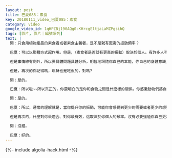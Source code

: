 ```yaml
---
layout: post
title: 巴夏085：素食
key: 20180111_video_巴夏085：素食
category: video
google_video_id: 1qHPZBj190AQg0-KHrcgEltjaLaMZPgsihQ
tags: [影片, 影片｜編號系列]
text: |
  問：只食用植物產品的素食者或者素食主義者，是不是就有更高的振動頻率？

  巴夏：可以以那種方式起作用。但是，（素食者是否就有更高的振動）取決於個人。有許多人不是嚴格的素食主義者或者素食者，同樣擁有很高的振動。這僅僅是取決於你要探究什麼，你怎麼樣探索，你怎麼樣與事物協調。對你們星球上的許多人，它是可能的，甚至大致來說是真的，即清淡飲食都會有益於更高頻率的能量。

  但是事情總有例外，所以要具體問題具體分析，明智地跟隨你自己的本能，你自己的身體意識，你的最高的興奮喜悅，什麼食物對你而言是自然恰當的。

  但是，再次的你記得嗎，耶穌也是吃魚的，對嗎?

  問：是的。

  巴夏：所以啦~~所以真正的，你要明白的是你和食物之間是什麼樣的關係。你感激動物們將自己作為禮物來支持你嗎？對此你有什麼樣的理解？這取決於你與食物之間的關係。許多土著部落一直以來都和他們吃的那些動物之間保持著很好的關係所以，他們吃動物肉並不會以任何形式降低他們的振動。你明白嗎?

  問：是的。

  巴夏：所以，通常的理解就是，當你提升你的振動，可能你會感覺到更少的需要或者更少的想要進食更緻密的食物（肉），但是只要讓它自然而然的發生就好。如果你感覺很想成為一個嚴格的素食主義者或素食者，那麼就去做吧，看看會發生什麼。然而，如果在那個過程中你忽然感覺到有必要攝取一些非素食的蛋白質類的食物，相信你的身體意識，它知道它需要什麼。你可能不需要很多，但是身體可能需要必須的最小的量（非植物蛋白）來維持某種平衡，可能是你通過嚴格的素食無法獲取的營養。

  但是再次的，什麼對你最適合、對你最有效，這取決於你個人的頻率。沒有必要強迫你自己更加的靈性，那就矛盾了。說的通嗎?

  問：沒錯。

  巴夏：好的。
---
```


{%- include algolia-hack.html -%}
